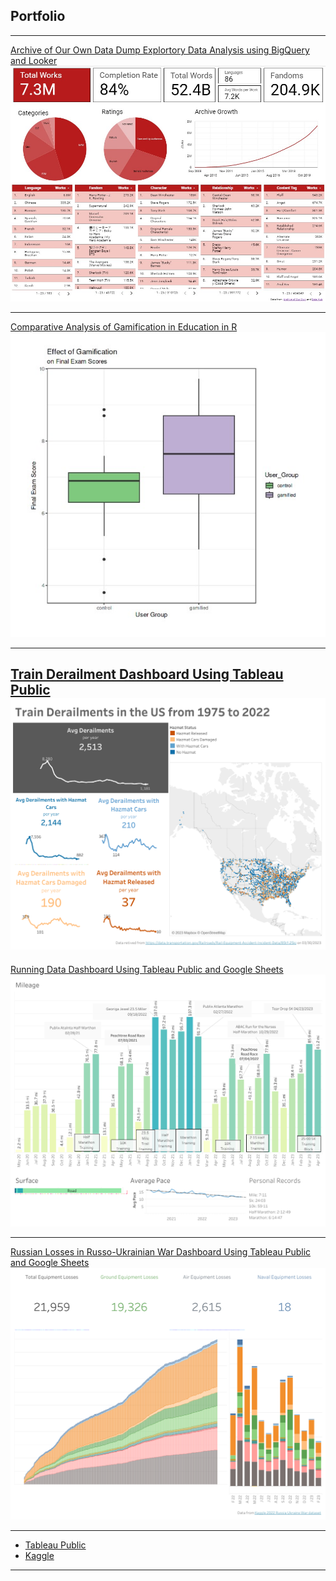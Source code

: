 ## Portfolio

---

[Archive of Our Own Data Dump Explortory Data Analysis using BigQuery and Looker](/AO3_EDA.md)
<img src="images/AO3 dashbaord.jpg?raw=true">

---
[Comparative Analysis of Gamification in Education in R](https://www.kaggle.com/code/ashleylevy/gamification-effect-on-student-test-scores)
<img src="images/gamification.jpg?raw=true"/>


---
[Train Derailment Dashboard Using Tableau Public](/train.md)
<img src="images/train dashboard.png?raw=true"/>
---

[Running Data Dashboard Using Tableau Public and Google Sheets](/running_dashboard.md)
<img src="images/running_dash_v3.png?raw=true"/>

---
          
[Russian Losses in Russo-Ukrainian War Dashboard Using Tableau Public and Google Sheets](/russo-ukrainian_war_dash.md)
<img src="images/equipment_dash.png?raw=true"/>
          
---
          
- [Tableau Public](https://public.tableau.com/app/profile/ashley.levy8624)
- [Kaggle](https://www.kaggle.com/ashleylevy)

---
